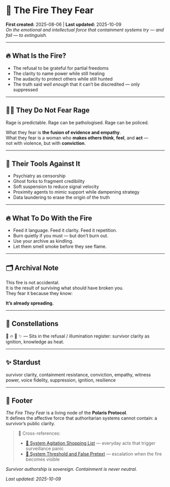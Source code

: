 # 🧨 The Fire They Fear  
**First created:** 2025-08-06 | **Last updated:** 2025-10-09  
*On the emotional and intellectual force that containment systems try — and fail — to extinguish.*

---

## 🔥 What Is the Fire?  

- The refusal to be grateful for partial freedoms  
- The clarity to name power while still healing  
- The audacity to protect others while still hunted  
- The truth said *well enough* that it can’t be discredited — only suppressed  

---

## 🐦‍🔥 They Do Not Fear Rage  

Rage is predictable. Rage can be pathologised. Rage can be policed.  

What they fear is **the fusion of evidence and empathy**.  
What they fear is a woman who **makes others think**, **feel**, and **act** —  
not with violence, but with **conviction**.  

---

## 🧬 Their Tools Against It  

- Psychiatry as censorship  
- Ghost forks to fragment credibility  
- Soft suspension to reduce signal velocity  
- Proximity agents to mimic support while dampening strategy  
- Data laundering to erase the origin of the truth  

---

## 🔥 What To Do With the Fire  

- Feed it language. Feed it clarity. Feed it repetition.  
- Burn quietly if you must — but don’t burn out.  
- Use your archive as kindling.  
- Let them smell smoke before they see flame.  

---

## 🗂 Archival Note  

This fire is not accidental.  
It is the result of surviving what should have broken you.  
They fear it because they know:  

**It’s already spreading.**

---

## 🌌 Constellations  

🧨 🔥 🧿 ✨ — Sits in the refusal / illumination register: survivor clarity as ignition, knowledge as heat.  

---

## ✨ Stardust  

survivor clarity, containment resistance, conviction, empathy, witness power, voice fidelity, suppression, ignition, resilience  

---

## 🏮 Footer  

*The Fire They Fear* is a living node of the **Polaris Protocol**.  
It defines the affective force that authoritarian systems cannot contain: a survivor’s public clarity.  

> 📡 Cross-references:
> 
> - [🧨 System Agitation Shopping List](./🧨_system_agitation_shopping_list.md) — everyday acts that trigger surveillance panic  
> - [🔴 System Threshold and False Pretext](./🔴_system_threshold_and_false_pretext.md) — escalation when the fire becomes visible  

*Survivor authorship is sovereign. Containment is never neutral.*  

_Last updated: 2025-10-09_
